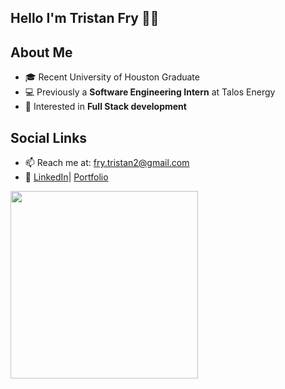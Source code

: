 ## Hello I'm Tristan Fry 👋👋

## About Me
- 🎓 Recent University of Houston Graduate
- 💻 Previously a **Software Engineering Intern** at Talos Energy 
- 🤖 Interested in **Full Stack development**

## Social Links
- 📫 Reach me at: fry.tristan2@gmail.com
- 🔗 [LinkedIn](https://www.linkedin.com/in/tristan-a-fry/)| [Portfolio](https://tristanfry.com/)

<img src="https://images-wixmp-ed30a86b8c4ca887773594c2.wixmp.com/f/5aae0f7f-c0e8-4d26-abac-9595341fca62/dag4ic0-95e14089-fc37-4588-9a78-53cedec38fcf.gif?token=eyJ0eXAiOiJKV1QiLCJhbGciOiJIUzI1NiJ9.eyJzdWIiOiJ1cm46YXBwOjdlMGQxODg5ODIyNjQzNzNhNWYwZDQxNWVhMGQyNmUwIiwiaXNzIjoidXJuOmFwcDo3ZTBkMTg4OTgyMjY0MzczYTVmMGQ0MTVlYTBkMjZlMCIsIm9iaiI6W1t7InBhdGgiOiJcL2ZcLzVhYWUwZjdmLWMwZTgtNGQyNi1hYmFjLTk1OTUzNDFmY2E2MlwvZGFnNGljMC05NWUxNDA4OS1mYzM3LTQ1ODgtOWE3OC01M2NlZGVjMzhmY2YuZ2lmIn1dXSwiYXVkIjpbInVybjpzZXJ2aWNlOmZpbGUuZG93bmxvYWQiXX0.FcW-Hk-UR6eqIiDKwulZHiS2wDS-iPCJulfDdPBqrHE" width="300px">
